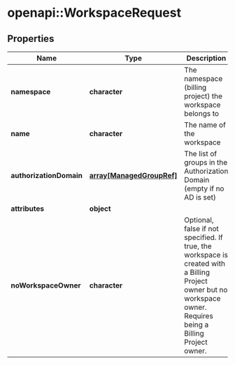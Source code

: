 # openapi::WorkspaceRequest


## Properties
Name | Type | Description | Notes
------------ | ------------- | ------------- | -------------
**namespace** | **character** | The namespace (billing project) the workspace belongs to | 
**name** | **character** | The name of the workspace | 
**authorizationDomain** | [**array[ManagedGroupRef]**](ManagedGroupRef.md) | The list of groups in the Authorization Domain (empty if no AD is set) | [optional] 
**attributes** | **object** |  | 
**noWorkspaceOwner** | **character** | Optional, false if not specified. If true, the workspace is created with a Billing Project owner but no workspace owner. Requires being a Billing Project owner. | [optional] [default to FALSE]



